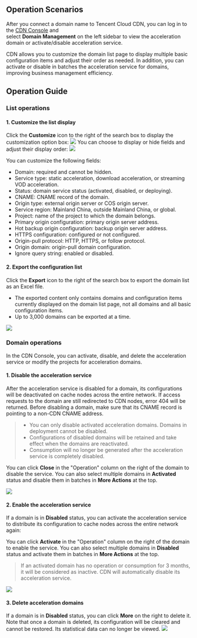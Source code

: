 ## Operation Scenarios
After you connect a domain name to Tencent Cloud CDN, you can log in to the [CDN Console](https://console.cloud.tencent.com/cdn) and <br/>select **Domain Management** on the left sidebar to view the acceleration domain or activate/disable acceleration service.

CDN allows you to customize the domain list page to display multiple basic configuration items and adjust their order as needed. In addition, you can activate or disable in batches the acceleration service for domains, improving business management efficiency.

## Operation Guide
### List operations
#### 1. Customize the list display
Click the **Customize** icon to the right of the search box to display the customization option box:
![](https://main.qcloudimg.com/raw/790ae4b6c47b8b5ccd72e517701d34db.png)
You can choose to display or hide fields and adjust their display order:
![](https://main.qcloudimg.com/raw/1d123a3948ee2450204fa8cc78a11a36.png)

You can customize the following fields:

+ Domain: required and cannot be hidden.
+ Service type: static acceleration, download acceleration, or streaming VOD acceleration.
+ Status: domain service status (activated, disabled, or deploying).
+ CNAME: CNAME record of the domain.
+ Origin type: external origin server or COS origin server.
+ Service region: Mainland China, outside Mainland China, or global.
+ Project: name of the project to which the domain belongs.
+ Primary origin configuration: primary origin server address.
+ Hot backup origin configuration: backup origin server address.
+ HTTPS configuration: configured or not configured.
+ Origin-pull protocol: HTTP, HTTPS, or follow protocol.
+ Origin domain: origin-pull domain configuration.
+ Ignore query string: enabled or disabled.

#### 2. Export the configuration list

Click the **Export** icon to the right of the search box to export the domain list as an Excel file.

+ The exported content only contains domains and configuration items currently displayed on the domain list page, not all domains and all basic configuration items.
+ Up to 3,000 domains can be exported at a time.

![](https://main.qcloudimg.com/raw/8065bb602460bf3fcf9a8dbec9c3bd67.png)

### Domain operations
In the CDN Console, you can activate, disable, and delete the acceleration service or modify the projects for acceleration domains.

#### 1. Disable the acceleration service

After the acceleration service is disabled for a domain, its configurations will be deactivated on cache nodes across the entire network. If access requests to the domain are still redirected to CDN nodes, error 404 will be returned. Before disabling a domain, make sure that its CNAME record is pointing to a non-CDN CNAME address.

>
> - You can only disable activated acceleration domains. Domains in deployment cannot be disabled.
> - Configurations of disabled domains will be retained and take effect when the domains are reactivated.
>- Consumption will no longer be generated after the acceleration service is completely disabled.

You can click **Close** in the "Operation" column on the right of the domain to disable the service. You can also select multiple domains in **Activated** status and disable them in batches in **More Actions** at the top.

![](https://main.qcloudimg.com/raw/6536bf6c02870b792031a2c65645c31a.png)

#### 2. Enable the acceleration service

If a domain is in **Disabled** status, you can activate the acceleration service to distribute its configuration to cache nodes across the entire network again:

You can click **Activate** in the "Operation" column on the right of the domain to enable the service. You can also select multiple domains in **Disabled** status and activate them in batches in **More Actions** at the top.

>
>If an activated domain has no operation or consumption for 3 months, it will be considered as inactive. CDN will automatically disable its acceleration service.

![](https://main.qcloudimg.com/raw/fd6d029c82e516965ea6e093ef41c9f5.png)

#### 3. Delete acceleration domains

If a domain is in **Disabled** status, you can click **More** on the right to delete it. Note that once a domain is deleted, its configuration will be cleared and cannot be restored. Its statistical data can no longer be viewed.
![](https://main.qcloudimg.com/raw/bc58fc9c225efb79a0ec1454b6748e1c.png)

